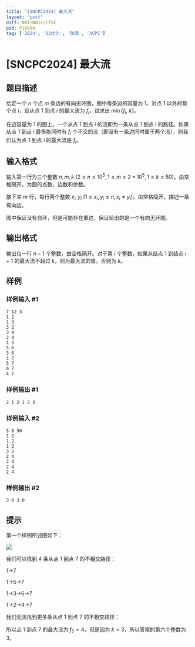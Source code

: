```yaml
---
title: "[SNCPC2024] 最大流"
layout: "post"
diff: NOI/NOI+/CTSC
pid: P10698
tag: ['2024', 'O2优化', '陕西', 'XCPC']
---
```

# [SNCPC2024] 最大流
## 题目描述

给定一个 $n$ 个点 $m$ 条边的有向无环图，图中每条边的容量为 $1$。对点 $1$ 以外的每个点 $i$，设从点 $1$ 到点 $i$ 的最大流为 $f_i$，试求出 $\min\{f_i,\ k\}$。

在边容量为 $1$ 的图上，一个从点 $1$ 到点 $i$ 的流即为一条从点 $1$ 到点 $i$ 的路径。如果从点 $1$ 到点 $i$ 最多能同时有 $f_i$ 个不交的流（即没有一条边同时属于两个流），则我们认为点 $1$ 到点 $i$ 的最大流是 $f_i$。
## 输入格式

输入第一行为三个整数 $n, m, k$ ($2 \leq n \leq 10^5, 1 \leq m \leq 2 \times 10^5, 1 \leq k \leq 50$)，由空格隔开，为图的点数，边数和参数。

接下来 $m$ 行，每行两个整数 $x_i,y_i$ ($1 \leq x_i, y_i \leq n, x_i \neq y_i$)，由空格隔开，描述一条有向边。

图中保证没有自环，但是可能存在重边，保证给出的是一个有向无环图。

## 输出格式

输出仅一行 $n-1$ 个整数，由空格隔开。对于第 $i$ 个整数，如果从结点 $1$ 到结点 $i+1$ 的最大流不超过 $k$，则为最大流的值，否则为 $k$。

## 样例

### 样例输入 #1
```
7 12 3
1 2
1 3
3 2
3 4
2 4
1 5
5 6
3 6
1 7
5 7
6 7
4 7

```
### 样例输出 #1
```
2 1 2 1 2 3 

```
### 样例输入 #2
```
5 8 50
1 2
1 2
1 2
3 2
2 4
2 4
2 4
2 4

```
### 样例输出 #2
```
3 0 3 0 

```
## 提示



第一个样例所述图如下：

![](https://cdn.luogu.com.cn/upload/image_hosting/5sl6gmj6.png)


我们可以找到 $4$ 条从点 $1$ 到点 $7$ 的不相交路径：

$\text{1->7}$

$\text{1->5->7}$

$\text{1->3->6->7}$

$\text{1->2->4->7}$

我们无法找到更多条从点 $1$ 到点 $7$ 的不相交路径：


所以点 $1$ 到点 $7$ 的最大流为 $f_7=4$，但是因为 $k=3$，所以答案的第六个整数为 $3$。
